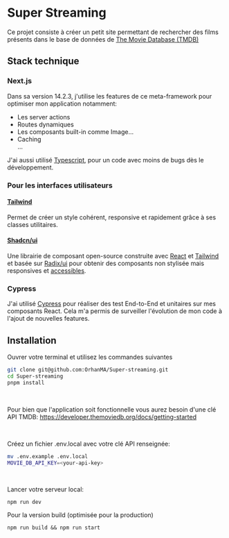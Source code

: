 # Super Streaming

Ce projet consiste à créer un petit site permettant de rechercher des films présents dans le base de données de [The Movie Database (TMDB)](https://www.themoviedb.org/)

## Stack technique

### Next.js

Dans sa version 14.2.3, j'utilise les features de ce meta-framework pour optimiser mon application notamment:

- Les server actions
- Routes dynamiques
- Les composants built-in comme Image...
- Caching
  <br>
  ...

J'ai aussi utilisé [Typescript](https://www.typescriptlang.org/), pour un code avec moins de bugs dès le développement.

### Pour les interfaces utilisateurs

#### [Tailwind](https://tailwindcss.com/)

Permet de créer un style cohérent, responsive et rapidement grâce à ses classes utilitaires.

#### [Shadcn/ui](https://ui.shadcn.com/)

Une librairie de composant open-source construite avec [React](https://react.dev/) et [Tailwind](https://tailwindcss.com/) et basée sur [Radix/ui](https://www.radix-ui.com/) pour obtenir des composants non stylisée mais responsives et [accessibles](https://www.radix-ui.com/primitives/docs/overview/accessibility).

### Cypress

J'ai utilisé [Cypress](https://www.cypress.io/) pour réaliser des test End-to-End et unitaires sur mes composants React. Cela m'a permis de surveiller l'évolution de mon code à l'ajout de nouvelles features.

## Installation

Ouvrer votre terminal et utilisez les commandes suivantes

```bash
git clone git@github.com:OrhanMA/Super-streaming.git
cd Super-streaming
pnpm install
```

<br/>

Pour bien que l'application soit fonctionnelle vous aurez besoin d'une clé API TMDB: https://developer.themoviedb.org/docs/getting-started

<br/>

Créez un fichier .env.local avec votre clé API renseignée:

```bash
mv .env.example .env.local
MOVIE_DB_API_KEY=<your-api-key>
```

<br/>

Lancer votre serveur local:

```
npm run dev
```

Pour la version build (optimisée pour la production)

```
npm run build && npm run start
```
